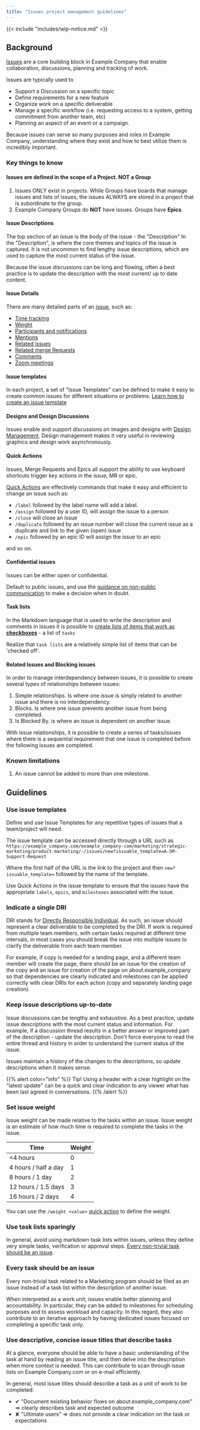 ```yaml
---
title: "Issues project management guidelines"
---
```


{{< include "includes/wip-notice.md" >}}

## Background

[Issues](https://docs.example_company.com/ee/user/project/issues/) are a core building block in Example Company that enable collaboration, discussions, planning and tracking of work.

Issues are typically used to

- Support a Discussion on a specific topic
- Define requirements for a new feature
- Organize work on a specific deliverable
- Manage a specific workflow (i.e. requesting access to a system, getting commitment from another team, etc)
- Planning an aspect of an event or a campaign.

Because issues can serve so many purposes and roles in Example Company, understanding where they exist and how to best utilize them is incredibly important.

### Key things to know

#### Issues are defined in the scope of a Project.   NOT a Group

1. Issues ONLY exist in projects. While Groups have boards that manage issues and lists of issues, the issues ALWAYS are stored in a project that is subordinate to the group.
1. Example Company Groups do **NOT** have issues. Groups have **Epics**.

#### Issue Descriptions

The top section of an issue is the body of the issue - the "Description"   In the "Description", is where the core themes and topics of the issue is captured.  It is not uncommon to find lengthy issue descriptions, which are used to capture the most current status of the issue.

Because the issue discussions can be long and flowing, often a best practice is to update the description with the most current/ up to date content.

#### Issue Details

There are many detailed parts of an [issue](https://docs.example_company.com/ee/user/project/issues/), such as:

- [Time tracking](https://docs.example_company.com/ee/user/project/time_tracking.html)
- [Weight](https://docs.example_company.com/ee/user/project/issues/issue_weight.html)
- [Participants and notifications](https://docs.example_company.com/ee/user/profile/notifications.html)
- [Mentions](https://docs.example_company.com/ee/user/discussions/index.html#mentions)
- [Related issues](https://docs.example_company.com/ee/user/project/issues/related_issues.html)
- [Related merge Requests](https://docs.example_company.com/ee/user/project/issues/crosslinking_issues.html#from-merge-requests)
- [Comments](https://docs.example_company.com/ee/user/discussions/index.html)
- [Zoom meetings](https://docs.example_company.com/ee/user/project/issues/associate_zoom_meeting.html)

#### Issue templates

In each project, a set of "Issue Templates" can be defined to make it easy to create common issues for different situations or problems. [Learn how to create an issue template](https://docs.example_company.com/ee/user/project/description_templates.html#create-an-issue-template)

#### Designs and Design Discussions

Issues enable and support discussions on images and designs with [Design Management](https://docs.example_company.com/ee/user/project/issues/design_management.html#overview).  Design management makes it very useful in reviewing graphics and design work asynchronously.

#### Quick Actions

Issues, Merge Requests and Epics all support the ability to use keyboard shortcuts trigger key actions in the issue, MR or epic.

[Quick Actions](https://docs.example_company.com/ee/user/project/quick_actions.html) are effectively commands that make it easy and efficient to change an issue such as:

- `/label` followed by the label name will add a label.
- `/assign` followed by a user ID, will assign the issue to a person
- `/close` will close an issue
- `/duplicate` followed by an issue number will close the current issue as a duplicate and link to the given (open) issue
- `/epic` followed by an epic ID will assign the issue to an epic

and so on.

#### Confidential issues

Issues can be either open or confidential.

Default to public issues, and use the [guidance on non-public communication](/handbook/communication/confidentiality-levels/#not-public) to make a decision when in doubt.

#### Task lists

In the Markdown language that is used to write the description and comments in issues it is possible to [create lists of items that work as **checkboxes**](https://docs.example_company.com/ee/user/markdown.html#task-lists) - a list of `tasks`

Realize that `task lists` are a relatively simple list of items that can be 'checked off'.

#### Related Issues and Blocking issues

In order to manage interdependency between issues, it is possible to create several types of relationships between issues:

1. Simple relationships.  Is where one issue is simply related to another issue and there is no interdependency.
1. Blocks.  Is where one issue prevents another issue from being completed.
1. Is Blocked By. is where an issue is dependent on another issue.

With issue relationships, it is possible to create a series of tasks/issues where there is a sequential requirement that one issue is completed before the following issues are completed.

### Known limitations

1. An issue cannot be added to more than one milestone.

## Guidelines

### Use issue templates

Define and use Issue Templates for any repetitive types of issues that a team/project will need.

The issue template can be accessed directly through a URL such as
`https://example_company.com/example_company-com/marketing/strategic-marketing/product-marketing/-/issues/new?issuable_template=A-SM-Support-Request`

Where the first half of the URL is the link to the project and then `new?issuable_template=` followed by the name of the template.

Use Quick Actions in the issue template to ensure that the issues have the appropriate `labels`, `epics`, and `milestones` associated with the issue.

### Indicate a single DRI

DRI stands for [Directly Responsible Individual](/handbook/people-group/directly-responsible-individuals/). As such, an issue should represent a clear deliverable to be completed by the DRI. If work is required from multiple team members, with certain tasks required at different time intervals, in most cases you should break the issue into multiple issues to clarify the deliverable from each team member.

For example, if copy is needed for a landing page, and a different team member will create the page, there should be an issue for the creation of the copy and an issue for creation of the page on about.example_company so that dependencies are clearly indicated and milestones can be applied correctly with clear DRIs for each action (copy and separately landing page creation).

### Keep issue descriptions up-to-date

Issue discussions can be lengthy and exhaustive.  As a best practice, update issue descriptions with the most current status and information.  For example, if a discussion thread results in a better answer or improved part of the description - update the description.  Don't force everyone to read the entire thread and history in order to understand the current status of the issue.

Issues maintain a history of the changes to the descriptions, so update descriptions when it makes sense.

{{% alert color="info" %}}
<i class="fas fa-info-circle" aria-hidden="true" style="color: rgb(49, 112, 143)
;"></i> Tip! Using a header with a clear highlight on the "latest update" can be a quick and clear indication to any viewer what has been last agreed in conversations.
{{% /alert %}}

### Set issue weight

Issue weight can be made relative to the tasks within an issue. Issue weight is an estimate of how much time is required to complete the tasks in the issue.

| Time                     | Weight     |
|----------------------    |--------    |
| <4 hours                 | 0          |
| 4 hours / half a day     | 1          |
| 8 hours / 1 day          | 2          |
| 12 hours / 1.5 days      | 3          |
| 16 hours / 2 days        | 4          |

You can use the `/weight <value>` [quick action](#quick-actions) to define the weight.

### Use task lists sparingly

In general, avoid using markdown task lists within issues, unless they define very simple tasks, verification or approval steps. [Every non-trivial task should be an issue](#every-task-should-be-an-issue).

### Every task should be an issue

Every non-trivial task related to a Marketing program should be filed as an issue instead of a task list within the description of another issue.

When interpreted as a work unit, issues enable better planning and accountability. In particular, they can be added to milestones for scheduling purposes and to assess workload and capacity. In this regard, they also contribute to an iterative approach by having dedicated issues focused on completing a specific task only.

### Use descriptive, concise issue titles that describe tasks

At a glance, everyone should be able to have a basic understanding of the task at hand by reading an issue title, and then delve into the description when more context is needed. This can contribute to scan through issue lists on Example Company.com or on e-mail efficiently.

In general, most issue titles should describe a task as a unit of work to be completed:

- ✔ "Document existing behavior flows on about.example_company.com" => clearly describes task and expected outcome
- ✘ "Ultimate users" => does not provide a clear indication on the task or expectations
